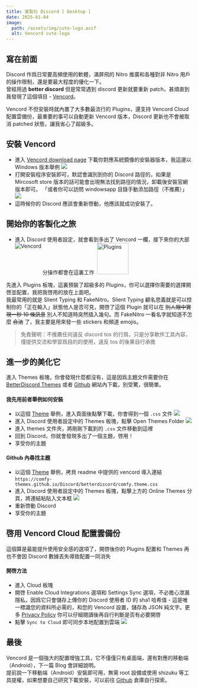 ```yaml
---
title: 客製化 Discord [ Desktop ]
date: 2025-01-04
image:
  path: /assets/img/cute-logo.avif
  alt: Vencord cute-logo
---
```


## 寫在前面

Discord 作爲日常要高頻使用的軟體，滿屏飛的 Nitro 推廣和各種對非 Nitro 用戶的操作限制，還是要最大程度的優化一下。  
曾經用過 **better discord** 但是常常遇到 discord 更新就要重新 patch，甚煩直到我發現了這個項目 - [Vencord](https://vencord.dev/)。

Vencord 不但安裝時就內置了大多數最流行的 Plugins，還支持 Vencord Cloud 配置雲備份，最重要的事可以自動更新 Vencord 版本，Discord 更新也不會被取消 patched 狀態，讓我省心了超級多。

## 安裝 Vencord

  - 進入 [Vencord download page](https://vencord.dev/download/) 下載你對應系統鏡像的安裝器版本，我這邊以 Windows 版本舉例 ![](https://image.gholts.top/20250104114954837.png)
  - 打開安裝程序安裝即可，默認會識別到你的 Discord 路徑的，如果是 Mircosoft store 版本的話可能會出現無法找到路徑的情況，卸載後安裝官網版本即可。 「或者你可以訪問 windowsapp 目錄手動添加路徑（不推薦）」 ![](https://image.gholts.top/20250104115454648.png)
  - 這時候你的 Discord 應該會重新啓動，他應該就成功安裝了。

## 開始你的客製化之旅

  - 進入 Discord 使用者設定，就會看到多出了 Vencord 一欄，接下來你的大部分操作都會在這裏工作 <img src="https://image.gholts.top/20250104115730561.png" alt="Vencord" align="left">&nbsp;<img src="https://image.gholts.top/20250104120040321.png" alt="Plugins" width="85px">

先進入 Plugins 板塊，這裏預裝了超級多的 Plugins，你可以選擇你需要的選擇開啓並配置，我把我啓用的放在上面吧。  
我最常用的就是 Slient Typing 和 FakeNitro。Slient Typing 顧名思義就是可以控制你的「正在輸入」狀態他人是否可見，開啓了這個 Plugin 就可以在 ~~別人眼中實現一秒 10 條訊息~~ 別人不知道時突然插入幾句。而 FakeNitro 一看名字就知道不怎麼 ~~合法~~ 了，我主要是用來發一些 stickers 和頻道 emojis。

>免責聲明：不推薦任何違反 discord tos 的行爲，只是分享軟件工具內容，僅提供交流和學習爲目的的使用，違反 tos 的後果自行承擔

## 進一步的美化它

進入 Themes 板塊，你會發現什麼都沒有，這是因爲主題文件需要你在 [BetterDiscord Themes](https://betterdiscord.app/themes) 或者 [Github](https://github.com/search?q=discord+theme&type=repositories) 網站內下載，別受驚，很簡單。

#### 我先用前者舉例如何安裝

  - 以這個 [Theme](https://betterdiscord.app/theme/midnight) 舉例，進入頁面後點擊下載，你會得到一個 `.css` 文件 ![](https://image.gholts.top/20250104124402670.png)
  - 進入 Discord 使用者設定中的 Themes 板塊，點擊 Open Themes Folder ![](https://image.gholts.top/20250104124659339.png)
  - 進入 themes 文件夾，將剛剛下載到的 `.css` 文件移動到這裡
  - 回到 Discord，你就會發現多出了一個主題，啓用！
  - 享受你的主題

#### Github 內尋找主題

  - 以這個 [Theme](https://github.com/Comfy-Themes/Discord) 舉例，拷貝 readme 中提供的 vencord 導入連結 `https://comfy-themes.github.io/Discord/betterdiscord/comfy.theme.css`
  - 進入 Discord 使用者設定中的 Themes 板塊，點擊上方的 Online Themes 分頁，將連結粘貼入文本框 ![](https://image.gholts.top/20250104125507279.png)
  - 重新啓動 Discord
  - 享受你的主題

## 啓用 Vencord Cloud 配置雲備份

這個算是最能提升使用安全感的選項了，開啓後你的 Plugins 配置和 Themes 再也不會因 Discord 數據丟失導致配置一同消失

#### 開啓方法

  - 進入 Cloud 板塊
  - 開啓 Enable Cloud Integrations 選項和 Settings Sync 選項，不必擔心泄漏隱私，因爲它只會儲存上傳你的 Discord 使用者 ID 的 sha1 哈希值 - 這是唯一標識您的資料所必需的，和您的 Vencord 設置，儲存為 JSON 純文字。更多 [Privacy Policy](https://vencord.dev/cloud/privacy/) 你可以仔細閱讀後再自行判斷是否有必要開啓
  - 點擊 `Sync to Cloud` 即可同步本地配置到雲端 ![](https://image.gholts.top/20250104130408955.png)

## 最後

Vencord 是一個強大的配置增強工具，它不僅僅只有桌面端，還有對應的移動端（Android），下一篇 Blog 會詳細說明。  
提前說一下移動端（Android）安裝即可用，無需 root 設備或使用 shizuku 等工具提權，如果想要自己研究下載安裝，可以前往 [Github](https://github.com/Aliucord/Aliucord) 倉庫自行探索。
